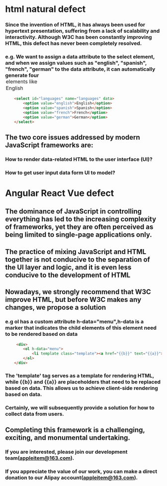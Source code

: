 # html natural defect

### Since the invention of HTML, it has always been used for hypertext presentation, suffering from a lack of scalability and interactivity. Although W3C has been constantly improving HTML, this defect has never been completely resolved. 

### e.g. We want to assign a data attribute to the select element, and when we assign values such as "english", "spanish", "french", "german" to the data attribute, it can automatically generate four <option> elements like <option value="english">English</option>
```html
    <select id="languages" name="languages" data>  
        <option value="english">English</option>  
        <option value="spanish">Spanish</option>  
        <option value="french">French</option>  
        <option value="german">German</option>  
    </select>  
```
## The two core issues addressed by modern JavaScript frameworks are:
### How to render data-related HTML to the user interface (UI)?
### How to get user input data form UI to model?

# Angular React Vue defect
## The dominance of JavaScript in controlling everything has led to the increasing complexity of frameworks, yet they are often perceived as being limited to single-page applications only.
## The practice of mixing JavaScript and HTML together is not conducive to the separation of the UI layer and logic, and it is even less conducive to the development of HTML

## Nowadays, we strongly recommend that W3C improve HTML, but before W3C makes any changes, we propose a solution

### e.g ol has a custom attribute h-data="menu",h-data is a marker that indicates the child elements of this element need to be rendered based on data
```html
     <div>
        <ol h-data="menu">
            <li template class="template"><a href="{{b}}" text="{{a}}"></a></li>
        </ol>
    </div>
```
### The 'template' tag serves as a template for rendering HTML, while {{b}} and {{a}} are placeholders that need to be replaced based on data. This allows us to achieve client-side rendering based on data.

### Certainly, we will subsequently provide a solution for how to collect data from users.

## Completing this framework is a challenging, exciting, and monumental undertaking.
### If you are interested, please join our development team(appleitem@163.com).
### If you appreciate the value of our work, you can make a direct donation to our Alipay account(appleitem@163.com).

